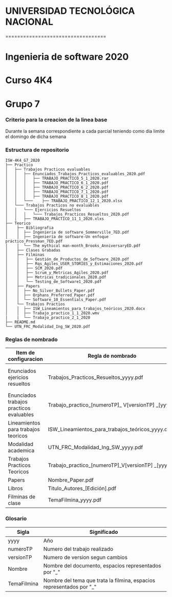 ﻿# UNIVERSIDAD TECNOLÓGICA NACIONAL #
 ==================================
 # Ingenieria de software 2020
 # Curso 4K4
 # Grupo 7

### Criterio para la creacion de la linea base ###

Durante la semana correspondiente a cada parcial teniendo como dia limite el domingo de dicha semana


### Estructura de repositorio ###

```
ISW-4K4_G7_2020  
├── Practico
│   ├── Trabajos Practicos evaluables
│   │   ├── Enunciados_Trabajos_Practicos_evaluables_2020.pdf
│   │	│	├── TRABAJO_PRACTICO_5_1_2020.rar
│   │   │	├── TRABAJO_PRACTICO_6_1_2020.pdf
│   │   │	├── TRABAJO_PRACTICO_6_2_2020.pdf
│   │   │	├── TRABAJO_PRACTICO_7_1_2020.pdf
│   │   │	├── TRABAJO_PRACTICO_8_1_2020.pdf
│   │   └───	├── TRABAJO_PRACTICO_12_1_2020.xlsx
│   └─── Trabajos Practicos no evaluables
│   │   └─── Ejercicios Resueltos
│   │   │   └─── Trabajos_Practicos_Resueltos_2020.pdf
│   │	├── TRABAJO_PRACTICO_11_1_2020.xlxs
├── Teorico
│    ├── Bibliografia
│    │	├── Ingenieria de software_Sommerville_7ED.pdf
│    │	├── Ingeniería de software-Un enfoque práctico_Pressman_7ED.pdf
│    │	└── The mythical man-month_Brooks_AnniversaryED.pdf
│    ├── Clases Grabadas
│    ├── Filminas
│    │   ├── Gestión_de_Productos_de_Software_2020.pdf
│    │   ├── Rqs_Agiles_USER_STORIES_y_Estimaciones_2020.pdf
│    │   ├── SCM_2020.pdf
│    │   ├── Scrum_y_Metricas_Agiles_2020.pdf
│    │   ├── Metricas_tradicionales_2020.pdf
│    │   └── Testing_de_Software1_2020.pdf
│    ├── Papers
│    │	├── No_Silver_Bullets_Paper.pdf
│    │	├── Orphans_Preferred_Paper.pdf
│    │	└── Software_10_Essentials_Paper.pdf
│    └── Trabajos Practios
│    │	├── ISW_Lineamientos_para_trabajos_teóricos_2020.docx
│    │	├── Trabajo_practico_1_1_2020.wmv
|    |  └── Trabajo_practico_2_1_2020
├── README.md
└── UTN_FRC_Modalidad_Ing_SW_2020.pdf
```


### Reglas de nombrado ###

| Item de configuracion | Regla de nombrado | Ubicacion fisica |
| --------------------- | ----------------- | ---------------- |
| Enunciados ejericios resueltos | Trabajos_Practicos_Resueltos_yyyy.pdf |	/Practico/TrabajosP racticos no evaluables/Ejercicios Resueltos |
| Enunciados trabajos practicos evaluables | Trabajo_practico_[numeroTP]_ V[versionTP] _[yyyy] | /Practico/Trabajos Practicos evaluables |
| Lineamientos para trabajos teoricos |  ISW_Lineamientos_para_trabajos_teóricos_yyyy.docx | /Teorico/Trabajos Practicos | 
| Modalidad academica | UTN_FRC_Modalidad_Ing_SW_yyyy.pdf | / |
| Trabajos Practicos Teoricos | Trabajo_practico_[numeroTP]_V[versionTP] _[yyyy] | /Teorico/Trabajos Practicos |
| Papers | Nombre_Paper.pdf | /Teorico/Papers
| Libros | Titulo_Autores_[Edición].pdf | /Teorico/Bibliografia |
| Filminas de clase | TemaFilmina_yyyy.pdf | /Teorico/Filminas |


### Glosario ###

| Sigla | Significado |
| ----- | ----------- |
| yyyy  | Año |
| numeroTP | Numero del trabajo realizado | 
| versionTP | Numero de version segun cambios |
| Nombre | Nombre del documento, espacios representados por "_" |
| TemaFilmina | Nombre del tema que trata la filmina, espacios representados por "_" |

